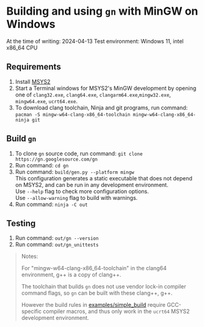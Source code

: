 # Building and using `gn` with MinGW on Windows

At the time of writing: 2024-04-13
Test environment: Windows 11, intel x86_64 CPU

## Requirements

1.  Install [MSYS2](https://www.msys2.org/)
1.  Start a Terminal windows for MSYS2's MinGW development by opening one of `clang32.exe`, `clang64.exe`, `clangarm64.exe`,`mingw32.exe`, `mingw64.exe`, `ucrt64.exe`.
1.  To download clang toolchain, Ninja and git programs, run command: `pacman -S mingw-w64-clang-x86_64-toolchain mingw-w64-clang-x86_64-ninja git`  

## Build `gn`

1.  To clone `gn` source code, run command: `git clone https://gn.googlesource.com/gn`
1.  Run command: `cd gn`
1.  Run command: `build/gen.py --platform mingw`  
    This configuration generates a static executable that does not depend on MSYS2, and can be run in any development environment.  
    Use `--help` flag to check more configuration options.  
    Use `--allow-warning` flag to build with warnings.  
1.  Run command: `ninja -C out`

## Testing

1.  Run command: `out/gn --version`
1.  Run command: `out/gn_unittests`

> Notes:
>
> For "mingw-w64-clang-x86_64-toolchain" in the clang64 environment, g++ is a copy of clang++.
>
> The toolchain that builds `gn` does not use vendor lock-in compiler command flags,
> so `gn` can be built with these clang++, g++.
>
> However the build rules in [examples/simple_build](../examples/simple_build/) require GCC-specific compiler macros, and thus only work in the `ucrt64` MSYS2 development environment.
